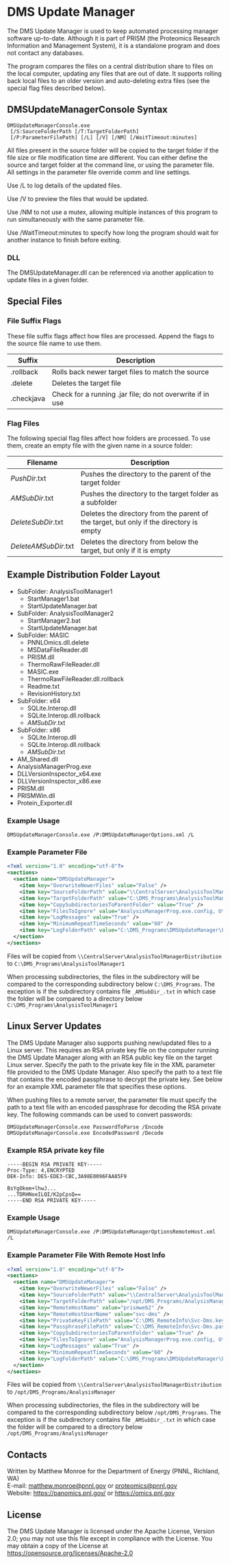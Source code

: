 # DMS Update Manager

The DMS Update Manager is used to keep automated processing manager software up-to-date.
Although it is part of PRISM (the Proteomics Research Information and Management System),
it is a standalone program and does not contact any databases.

The program compares the files on a central distribution share to files on the local computer,
updating any files that are out of date.  It supports rolling back local files to an older version
and auto-deleting extra files (see the special flag files described below).

## DMSUpdateManagerConsole Syntax

```
DMSUpdateManagerConsole.exe
 [/S:SourceFolderPath [/T:TargetFolderPath]
 [/P:ParameterFilePath] [/L] [/V] [/NM] [/WaitTimeout:minutes]
```

All files present in the source folder will be copied to the target folder if the file size or file modification time are different.
You can either define the source and target folder at the command line, or using the parameter file.  All settings in the parameter file override comm
and line settings.

Use /L to log details of the updated files.

Use /V to preview the files that would be updated.

Use /NM to not use a mutex, allowing multiple instances of this program to run simultaneously with the same parameter file.

Use /WaitTimeout:minutes to specify how long the program should wait for another instance to finish before exiting.

### DLL

The DMSUpdateManager.dll can be referenced via another application to update files in a given folder.

## Special Files

### File Suffix Flags

These file suffix flags affect how files are processed. Append the flags to the source file name to use them.

| Suffix   | Description |
|----------|-------------|
| .rollback  | Rolls back newer target files to match the source |
| .delete    | Deletes the target file |
| .checkjava | Check for a running .jar file; do not overwrite if in use |

### Flag Files 

The following special flag files affect how folders are processed. To use them, create an empty file with the given name in a source folder:

| Filename | Description |
|----------|-------------|
| _PushDir_.txt | Pushes the directory to the parent of the target folder |
| _AMSubDir_.txt | Pushes the directory to the target folder as a subfolder |
| _DeleteSubDir_.txt | Deletes the directory from the parent of the target, but only if the directory is empty |
| _DeleteAMSubDir_.txt | Deletes the directory from below the target, but only if it is empty |


## Example Distribution Folder Layout

* SubFolder: AnalysisToolManager1
  * StartManager1.bat
  * StartUpdateManager.bat
* SubFolder: AnalysisToolManager2
  * StartManager2.bat
  * StartUpdateManager.bat
* SubFolder: MASIC
  * PNNLOmics.dll.delete
  * MSDataFileReader.dll
  * PRISM.dll
  * ThermoRawFileReader.dll
  * MASIC.exe
  * ThermoRawFileReader.dll.rollback
  * Readme.txt
  * RevisionHistory.txt
* SubFolder: x64
  * SQLite.Interop.dll
  * SQLite.Interop.dll.rollback
  * _AMSubDir_.txt
* SubFolder: x86
  * SQLite.Interop.dll
  * SQLite.Interop.dll.rollback
  * _AMSubDir_.txt
* AM_Shared.dll
* AnalysisManagerProg.exe
* DLLVersionInspector_x64.exe
* DLLVersionInspector_x86.exe
* PRISM.dll
* PRISMWin.dll
* Protein_Exporter.dll

### Example Usage

```
DMSUpdateManagerConsole.exe /P:DMSUpdateManagerOptions.xml /L
```

### Example Parameter File

```xml
<?xml version="1.0" encoding="utf-8"?>
<sections>
  <section name="DMSUpdateManager">
    <item key="OverwriteNewerFiles" value="False" />
    <item key="SourceFolderPath" value="\\CentralServer\AnalysisToolManagerDistribution" />
    <item key="TargetFolderPath" value="C:\DMS_Programs\AnalysisToolManager1" />
    <item key="CopySubdirectoriesToParentFolder" value="True" />
    <item key="FilesToIgnore" value="AnalysisManagerProg.exe.config, Utils.pyc, Global.pyc" />
    <item key="LogMessages" value="True" />
    <item key="MinimumRepeatTimeSeconds" value="60" />
    <item key="LogFolderPath" value="C:\DMS_Programs\DMSUpdateManager\Logs" />
  </section>
</sections>
```

Files will be copied from `\\CentralServer\AnalysisToolManagerDistribution` to `C:\DMS_Programs\AnalysisToolManager1`

When processing subdirectories, the files in the subdirectory will be compared to the corresponding 
subdirectory below `C:\DMS_Programs`.  The exception is if the subdirectory contains file `_AMSubDir_.txt` in which case
the folder will be compared to a directory below `C:\DMS_Programs\AnalysisToolManager1`


## Linux Server Updates

The DMS Update Manager also supports pushing new/updated files to a Linux server.
This requires an RSA private key file on the computer running the DMS Update Manager
along with an RSA public key file on the target Linux server.  Specify the path
to the private key file in the XML parameter file provided to the DMS Update Manager.
Also specify the path to a text file that contains the encoded passphrase to decrypt 
the private key. See below for an example XML parameter file that specifies these options.

When pushing files to a remote server, the parameter file must specify the path
to a text file with an encoded passphrase for decoding the RSA private key. The
following commands can be used to convert passwords:

`DMSUpdateManagerConsole.exe PasswordToParse /Encode` \
`DMSUpdateManagerConsole.exe EncodedPassword /Decode`

### Example RSA private key file

```
-----BEGIN RSA PRIVATE KEY-----
Proc-Type: 4,ENCRYPTED
DEK-Info: DES-EDE3-CBC,3A98E0096FAA85F9

BsYgOkem+lhwJ...
...TDRHNoeILQI/K2pCpsQ==
-----END RSA PRIVATE KEY-----
```

### Example Usage

```
DMSUpdateManagerConsole.exe /P:DMSUpdateManagerOptionsRemoteHost.xml /L
```

### Example Parameter File With Remote Host Info

```xml
<?xml version="1.0" encoding="utf-8"?>
<sections>
  <section name="DMSUpdateManager">
    <item key="OverwriteNewerFiles" value="False" />
    <item key="SourceFolderPath" value="\\CentralServer\AnalysisToolManagerDistribution" />
    <item key="TargetFolderPath" value="/opt/DMS_Programs/AnalysisManager" />
    <item key="RemoteHostName" value="prismweb2" />
    <item key="RemoteHostUserName" value="svc-dms" />
    <item key="PrivateKeyFilePath" value="C:\DMS_RemoteInfo\Svc-Dms.key" />
    <item key="PassphraseFilePath" value="C:\DMS_RemoteInfo\Svc-Dms.pass" />
    <item key="CopySubdirectoriesToParentFolder" value="True" />
    <item key="FilesToIgnore" value="AnalysisManagerProg.exe.config, Utils.pyc, Global.pyc" />
    <item key="LogMessages" value="True" />
    <item key="MinimumRepeatTimeSeconds" value="60" />
    <item key="LogFolderPath" value="C:\DMS_Programs\DMSUpdateManager\Logs" />
  </section>
</sections>
```

Files will be copied from `\\CentralServer\AnalysisToolManagerDistribution` to `/opt/DMS_Programs/AnalysisManager`

When processing subdirectories, the files in the subdirectory will be compared to the corresponding 
subdirectory below `/opt/DMS_Programs`.  The exception is if the subdirectory contains file `_AMSubDir_.txt` in which case
the folder will be compared to a directory below `/opt/DMS_Programs/AnalysisManager`
	
## Contacts

Written by Matthew Monroe for the Department of Energy (PNNL, Richland, WA) \
E-mail: matthew.monroe@pnnl.gov or proteomics@pnnl.gov \
Website: https://panomics.pnl.gov/ or https://omics.pnl.gov

## License

The DMS Update Manager is licensed under the Apache License, Version 2.0; 
you may not use this file except in compliance with the License.  You may obtain 
a copy of the License at https://opensource.org/licenses/Apache-2.0
